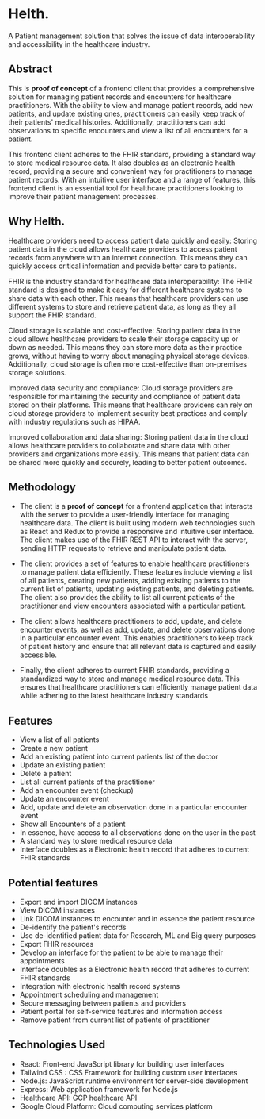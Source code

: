 

# Helth. 
A Patient management solution that solves the issue of data interoperability and accessibility in the healthcare industry.


## Abstract
This is **proof of concept** of a frontend client that provides a comprehensive solution for managing patient records and encounters for healthcare practitioners. With the ability to view and manage patient records, add new patients, and update existing ones, practitioners can easily keep track of their patients' medical histories. Additionally, practitioners can add observations to specific encounters and view a list of all encounters for a patient.

This frontend client adheres to the FHIR standard, providing a standard way to store medical resource data. It also doubles as an electronic health record, providing a secure and convenient way for practitioners to manage patient records. With an intuitive user interface and a range of features, this frontend client is an essential tool for healthcare practitioners looking to improve their patient management processes.


## Why Helth.
Healthcare providers need to access patient data quickly and easily: Storing patient data in the cloud allows healthcare providers to access patient records from anywhere with an internet connection. This means they can quickly access critical information and provide better care to patients.

FHIR is the industry standard for healthcare data interoperability: The FHIR standard is designed to make it easy for different healthcare systems to share data with each other. This means that healthcare providers can use different systems to store and retrieve patient data, as long as they all support the FHIR standard.

Cloud storage is scalable and cost-effective: Storing patient data in the cloud allows healthcare providers to scale their storage capacity up or down as needed. This means they can store more data as their practice grows, without having to worry about managing physical storage devices. Additionally, cloud storage is often more cost-effective than on-premises storage solutions.

Improved data security and compliance: Cloud storage providers are responsible for maintaining the security and compliance of patient data stored on their platforms. This means that healthcare providers can rely on cloud storage providers to implement security best practices and comply with industry regulations such as HIPAA.

Improved collaboration and data sharing: Storing patient data in the cloud allows healthcare providers to collaborate and share data with other providers and organizations more easily. This means that patient data can be shared more quickly and securely, leading to better patient outcomes.

## Methodology

- The client is a **proof of concept** for a frontend application that interacts with the server to provide a user-friendly interface for managing healthcare data. The client is built using modern web technologies such as React and Redux to provide a responsive and intuitive user interface. The client makes use of the FHIR REST API to interact with the server, sending HTTP requests to retrieve and manipulate patient data.

- The client provides a set of features to enable healthcare practitioners to manage patient data efficiently. These features include viewing a list of all patients, creating new patients, adding existing patients to the current list of patients, updating existing patients, and deleting patients. The client also provides the ability to list all current patients of the practitioner and view encounters associated with a particular patient.

- The client allows healthcare practitioners to add, update, and delete encounter events, as well as add, update, and delete observations done in a particular encounter event. This enables practitioners to keep track of patient history and ensure that all relevant data is captured and easily accessible.

- Finally, the client adheres to current FHIR standards, providing a standardized way to store and manage medical resource data. This ensures that healthcare practitioners can efficiently manage patient data while adhering to the latest healthcare industry standards


## Features

- View a list of all patients
- Create a new patient
- Add an existing patient into current patients list of the doctor
- Update an existing patient
- Delete a patient
- List all current patients of the practitioner
- Add an encounter event (checkup)
- Update an encounter event
- Add, update and delete an observation done in a particular encounter event
- Show all Encounters of a patient
- In essence, have access to all observations done on the user in the past
- A standard way to store medical resource data
- Interface doubles as a Electronic health record that adheres to current FHIR standards


## Potential features

- Export and import DICOM instances
- View DICOM instances
- Link DICOM instances to encounter and in essence the patient resource
- De-identify the patient's records
- Use de-identified patient data for Research, ML and Big query purposes
- Export FHIR resources 
- Develop an interface for the patient to be able to manage their appointments 
- Interface doubles as a Electronic health record that adheres to current FHIR standards
- Integration with electronic health record systems
- Appointment scheduling and management
- Secure messaging between patients and providers
- Patient portal for self-service features and information access
- Remove patient from current list of patients of practitioner


## Technologies Used

- React: Front-end JavaScript library for building user interfaces
- Tailwind CSS : CSS Framework for building custom user interfaces 
- Node.js: JavaScript runtime environment for server-side development
- Express: Web application framework for Node.js
- Healthcare API: GCP healthcare API
- Google Cloud Platform: Cloud computing services platform





